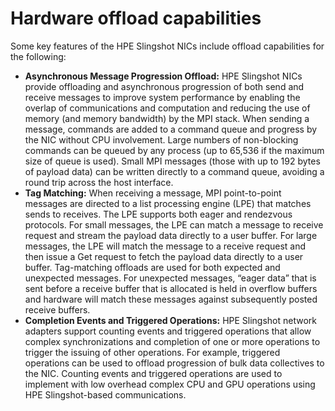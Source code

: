 # Hardware offload capabilities

Some key features of the HPE Slingshot NICs include offload capabilities for the following:

- **Asynchronous Message Progression Offload:** HPE Slingshot NICs provide offloading and asynchronous progression of both send and receive messages to improve system performance by enabling the overlap of communications and computation and reducing the use of memory (and memory bandwidth) by the MPI stack. When sending a message, commands are added to a command queue and progress by the NIC without CPU involvement. Large numbers of non-blocking commands can be queued by any process (up to 65,536 if the maximum size of queue is used). Small MPI messages (those with up to 192 bytes of payload data) can be written directly to a command queue, avoiding a round trip across the host interface.
- **Tag Matching:** When receiving a message, MPI point-to-point messages are directed to a list processing engine (LPE) that matches sends to receives. The LPE supports both eager and rendezvous protocols. For small messages, the LPE can match a message to receive request and stream the payload data directly to a user buffer. For large messages, the LPE will match the message to a receive request and then issue a Get request to fetch the payload data directly to a user buffer. Tag-matching offloads are used for both expected and unexpected messages. For unexpected messages, “eager data” that is sent before a receive buffer that is allocated is held in overflow buffers and hardware will match these messages against subsequently posted receive buffers.
- **Completion Events and Triggered Operations:** HPE Slingshot network adapters support counting events and triggered operations that allow complex synchronizations and completion of one or more operations to trigger the issuing of other operations. For example, triggered operations can be used to offload progression of bulk data collectives to the NIC. Counting events and triggered operations are used to implement with low overhead complex CPU and GPU operations using HPE Slingshot-based communications.
